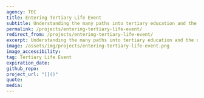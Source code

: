 ```yaml
---
agency: TEC
title: Entering Tertiary Life Event
subtitle: Understanding the many paths into tertiary education and the needs of prospective students to better navigate them.
permalink: /projects/entering-tertiary-life-event/
redirect_from: /projects/entering-tertiary-life-event/
excerpt: Understanding the many paths into tertiary education and the needs of prospective students to better navigate them.
image: /assets/img/projects/entering-tertiary-life-event.png
image_accessibility: 
tag: Tertiary Life Event
expiration_date:
github_repo:
project_url: "[]()"
quote:
media: 
---
```

